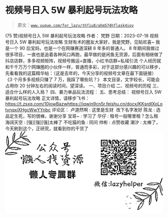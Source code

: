# 视频号日入 5W 暴利起号玩法攻略

> 原文：[`www.yuque.com/for_lazy/thfiu8/ahm574hflask4ioy`](https://www.yuque.com/for_lazy/thfiu8/ahm574hflask4ioy)

<ne-h2 id="be752d16" data-lake-id="be752d16"><ne-heading-ext><ne-heading-anchor></ne-heading-anchor><ne-heading-fold></ne-heading-fold></ne-heading-ext><ne-heading-content><ne-text id="uf5644f8c">(75 赞)视频号日入 5W 暴利起号玩法攻略</ne-text></ne-heading-content></ne-h2> <ne-p id="uad9d5c99" data-lake-id="uad9d5c99"><ne-text id="udf3b9475">作者： 梵野</ne-text></ne-p> <ne-p id="u08e95ab7" data-lake-id="u08e95ab7"><ne-text id="u07c2854c">日期：2023-07-18</ne-text></ne-p> <ne-p id="u3c64efc2" data-lake-id="u3c64efc2"><ne-text id="u4ff3de6c">视频号日入 5W 暴利起号玩法攻略</ne-text></ne-p> <ne-p id="ube89d7ff" data-lake-id="ube89d7ff"><ne-text id="ua7a5c06a">生财有术的圈友大家好，我是梵野，见贴欢喜~</ne-text></ne-p> <ne-p id="u32023308" data-lake-id="u32023308"><ne-text id="u88fcb2ab">我是一个 90 后宝妈，也是一个在网赚赛道深耕 8 年多的普通人。</ne-text> <ne-text id="u0752d38f">8 年期间我做过很多项目，一直也是追着各种风口再跑，最早做的是闲鱼无货源，后面有相继做了抖店店群，多多视频矩阵，视频号搬运+直播，小红书店群+私域引流</ne-text> <ne-text id="ucab3d172">个人经历就和千千万万个网赚圈的小伙伴一样，普通而多彩，对于这部分感兴趣的可以移步，先看看我的这篇精华帖：（这是去年的，今天分享的视频号文章在最下面链接）</ne-text> <ne-text id="u8ae9163a">《3 个月多多视频只赚了 7 万，我踩了哪些坑？》</ne-text></ne-p> <ne-p id="ue5132045" data-lake-id="ue5132045"><ne-text id="u46ef4d6e">本文目录，文字较长，可能会占用你 20 分钟左右的阅读时间，望深读。</ne-text> <ne-text id="u5e6db705">一、项目介绍</ne-text> <ne-text id="ufdd6fbc1">二、视频号的历程</ne-text> <ne-text id="u463968fd">三、适合什么样的人入局？</ne-text> <ne-text id="u5fffe23a">四、暴力单品玩法流程：</ne-text> <ne-text id="u5cdee615">五、思考总结：</ne-text> <ne-text id="u09054d40">视频号日入 5W 暴利起号玩法攻略</ne-text> <ne-text id="u25b916bc">正文详情，请移步飞书：</ne-text>[<ne-text id="ub3c6b1fa">https://t.zsxq.com/10jowBazw</ne-text>](https://t.zsxq.com/10jowBazw)[<ne-text id="ue8ce0919">https://iqwin9cn5r.feishu.cn/docx/KKsrdIXoLotvnqxiXHgcWwYYnbc</ne-text>](https://iqwin9cn5r.feishu.cn/docx/KKsrdIXoLotvnqxiXHgcWwYYnbc)</ne-p> <ne-hole id="ucab0bd36" data-lake-id="ucab0bd36"><ne-card data-card-name="hr" data-card-type="block" id="JLzav" data-event-boundary="card"><ne-p id="ucf84545b" data-lake-id="ucf84545b"><ne-text id="u7186dd28">评论区：</ne-text></ne-p> <ne-p id="udc06f21d" data-lake-id="udc06f21d"><ne-text id="u4cf347c6">卢道然啊 : 这里是生财  改下名字发好</ne-text> <ne-text id="u738ef034">陈龙 : 选品定生死，写的很棒，谢谢分享</ne-text> <ne-text id="u1275f987">宝哥~ : 学习了</ne-text> <ne-text id="u01ca10f3">华仔 : 租号一般哪里租？怎么租</ne-text> <ne-text id="u924a471a">海阔天空 : [强][强][强]太棒了</ne-text> <ne-text id="u8933a2af">不吃猫的鱼 : 同问</ne-text> <ne-text id="u5aa2aeb0">帅彬 : 点赞收藏</ne-text> <ne-text id="u63fde42b">潮汐 : 太棒了，今天刷到这个，正研究，就看到你的干货了</ne-text></ne-p> <ne-p id="u214ef8f4" data-lake-id="u214ef8f4"><ne-card data-card-name="image" data-card-type="inline" id="J0hrq" data-event-boundary="card">![](img/894d30a529e7c37bcd3392323c99941c.png)  <ne-hole id="ud535b155" data-lake-id="ud535b155"><ne-card data-card-name="hr" data-card-type="block" id="Tesp0" data-event-boundary="card"></ne-card></ne-hole></ne-card></ne-p></ne-card></ne-hole>
